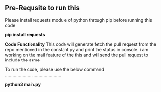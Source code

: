 
Pre-Requsite to run this 
------------------------

Please install requests module of python through pip  before running this code

<b>pip install requests</b>

<b>Code Functionality</b>
This code will generate fetch the pull request from the repo mentioned in the constant.py and print the status in console.
i am working on the mail feature of the this and will send the pull request to include the same 


To run the code, please use the below command
.............................................

<b>python3 main.py</b>